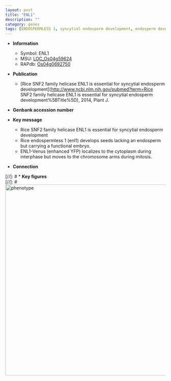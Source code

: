 ```yaml
---
layout: post
title: "ENL1"
description: ""
category: genes
tags: [ENDOSPERMLESS 1, syncytial endosperm development, endosperm development, endosperm, cytoplasm, mitosis]
---
```


* **Information**  
    + Symbol: ENL1  
    + MSU: [LOC_Os04g59624](http://rice.plantbiology.msu.edu/cgi-bin/ORF_infopage.cgi?orf=LOC_Os04g59624)  
    + RAPdb: [Os04g0692750](http://rapdb.dna.affrc.go.jp/viewer/gbrowse_details/irgsp1?name=Os04g0692750)  

* **Publication**  
    + [Rice SNF2 family helicase ENL1 is essential for syncytial endosperm development](http://www.ncbi.nlm.nih.gov/pubmed?term=Rice SNF2 family helicase ENL1 is essential for syncytial endosperm development%5BTitle%5D), 2014, Plant J.

* **Genbank accession number**  

* **Key message**  
    + Rice SNF2 family helicase ENL1 is essential for syncytial endosperm development
    + Rice endospermless 1 (enl1) develops seeds lacking an endosperm but carrying a functional embryo.
    + ENL1-Venus (enhanced YFP) localizes to the cytoplasm during interphase but moves to the chromosome arms during mitosis.

* **Connection**  

[//]: # * **Key figures**  
[//]: # <img src="http://funRiceGenes.github.io/images/ENL1.pheno.png" alt="phenotype"  style="width: 600px;"/>



